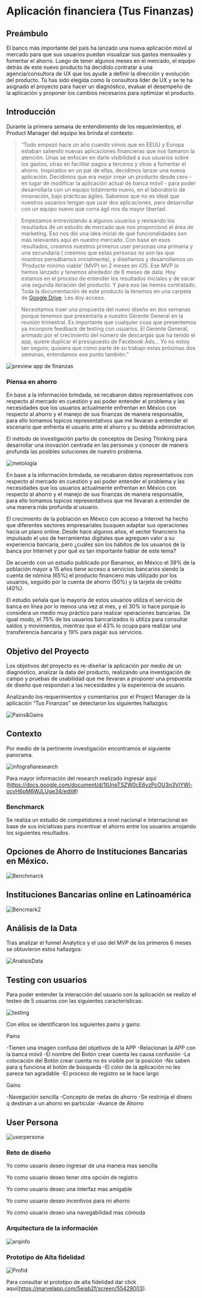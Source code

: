 # Aplicación financiera (Tus Finanzas)

## Preámbulo

El banco más importante del país ha lanzado una nueva aplicación móvil al
mercado para que sus usuarios puedan visualizar sus gastos mensuales y fomentar
el ahorro. Luego de tener algunos meses en el mercado, el
equipo detrás de este nuevo producto ha decidido contratar a una
agencia/consultora de UX que los ayude a definir la dirección y evolución del
producto. Tú has sido elegida como la consultora líder de UX y se te ha asignado el proyecto para hacer un diagnóstico, evaluar el desempeño de la aplicación y proponer los cambios necesarios para optimizar el producto.


## Introducción



Durante la primera semana de entendimiento de los requerimientos, el Product
Manager del equipo les brinda el contexto:

>“Todo empezó hace un año cuando vimos que en EEUU y Europa estaban saliendo
  nuevas aplicaciones financieras que nos llamaron la atención. Unas se enfocan
  en darle visibilidad a sus usuarios sobre los gastos, otras en facilitar pagos
  a terceros y otras a fomentar el ahorro. Inspirados en un par de ellas,
  decidimos lanzar una nueva aplicación. Decidimos que era mejor crear un
  producto desde cero - en lugar de modificar la aplicación actual de banca
  móvil - para poder desarrollarla con un equipo totalmente nuevo, en el
  laboratorio de innovación, bajo prácticas ágiles. Sabemos que no es ideal que
  nuestros usuarios tengan que usar dos aplicaciones, pero desarrollar con un
  equipo nuevo que corra ágil nos da mayor libertad.

> Empezamos entrevistando a algunos usuarios y revisando los resultados de un
  estudio de mercado que nos proporcionó el área de marketing. Eso nos dió una
  idea inicial de qué funcionalidades son más relevantes aquí en nuestro
  mercado. Con base en esos resultados, creamos nuestros primeros user personas
  una primaria y una secundaria ( creemos que estas personas no son las que
  nosotros pensábamos inicialmente), y diseñamos y desarrollamos un ‘Producto
  mínimo viable’ (MVP) en 2 meses en iOS. Ese MVP lo hemos lanzado y tenemos
  alrededor de 6 meses de data. Hoy estamos en el proceso de entender los
  resultados iniciales y de sacar una segunda iteración del producto. Y para eso
  las hemos contratado. Toda la documentación de este producto la tenemos en una
  carpeta de [Google Drive](https://drive.google.com/drive/u/0/folders/1NWf4701uKDsCK0eLNI8RXEocrI1g1zqd). Les doy acceso.

> Necesitamos traer una propuesta del nuevo diseño en dos semanas porque tenemos
  que presentarla a nuestro Gerente General en la reunión trimestral. Es
  importante que cualquier cosa que presentemos ya incorpore feedback de testing
  con usuarios. El Gerente General, animado por el crecimiento del número de
  descargas que ha tenido el app, quiere duplicar el presupuesto de Facebook
  Ads… Yo no estoy tan seguro; quisiera que como parte de su trabajo estas
  próximas dos semanas, entendamos ese punto también.”

![preview app de finanzas](https://lh3.googleusercontent.com/WyfUPurRuoXyyeZScQtdLhk063ZozToVlujoljul3TDwJW5KZy3Om_LvuB-TB9IcG2r_BCSpoXtXL-bZjIeGBFxQmL4GYEM2QXnQovq6EvixYaO_Z5-gFMvljM9jye7bVofendMteBI)


### Piensa en ahorro 

En base a la información brindada, se recabaron datos representativos con respecto al mercado en cuestión y asi poder entender el problema y las necesidades que los usuarios actualmente enfrentan en México con respecto al ahorro y el manejo de sus finanzas de manera responsable, para ello tomamos topicos representativos que me llevaran a entender el escenario que enfrenta el usuario ante el ahorro y su debida administracion. 

El método de investigación partio de conceptos de Desing Thinking para desarrollar una inovación centrada en las personas y conocer de manera profunda las posibles soluciones de nuestro problema.

![metología](https://ibb.co/s5GbcVv)



En base a la información brindada, se recabaron datos representativos con respecto al mercado en cuestión y asi poder entender el problema y las necesidades que los usuarios actualmente enfrentan en México con respecto al ahorro y el manejo de sus finanzas de manera responsable, para ello tomamos topicos representativos que me llevaran a entender de una manera más profunda al usuario. 

El crecimiento de la población en México con acceso a Internet ha hecho que diferentes sectores empresariales busquen adaptar sus operaciones hacia un plano online. Desde hace algunos años, el sector financiero ha impulsado el uso de herramientas digitales que agreguen valor a su experiencia bancaria, pero ¿cuáles son los hábitos de los usuarios de la banca por Internet y por qué es tan importante hablar de este tema?

De acuerdo con un estudio publicado por Banamex, en México el 39% de la población mayor a 15 años tiene acceso a servicios bancarios siendo la cuenta de nómina (65%) el producto financiero más utilizado por los usuarios, seguido por la cuenta de ahorro (50%) y la tarjeta de crédito (40%).

El estudio señala que la mayoría de estos usuarios utiliza el servicio de banca en línea por lo menos una vez al mes, y el 30% lo hace porque lo considera un medio muy práctico para realizar operaciones bancarias. De igual modo, el 75% de los usuarios bancarizados lo utiliza para consultar saldos y movimientos, mientras que el 43% lo ocupa para realizar una transferencia bancaria y 19% para pagar sus servicios.

## Objetivo del Proyecto

Los objetivos del proyecto es re-diseñar la aplicación por medio de un diagnóstico, analizar la data del producto, realizando una investigación de campo y pruebas de usabilidad que me llevaran a proponer una propuesta de diseño que respondan a las necesidades y la experiencia de usuario. 


Analizando los requerimientos y comentarios  por el Project Manager de la aplicación “Tus Finanzas” se detectaron los siguientes hallazgos:

![Pains&Gains](https://i.ibb.co/GJtgc03/Captura-de-pantalla-2019-04-10-a-la-s-00-46-45.png)


## Contexto 

Por medio de la pertinente investigación encontramos el siguiente panorama. 

![infografiaresearch](https://i.ibb.co/Hrqzt9q/Infografia-de-tus-finanzas.png)

Para mayor información del research realizado ingresar aquí (https://docs.google.com/document/d/1tUnpTSZW0cE6yzPcOU3n3ViYWl-ocvH6pM6WJLUge34/edit#)

### Benchmarck

Se realiza un estudio de competidores a nivel nacional e internacional en base de sus iniciativas para incentivar el ahorro entre los usuarios arrojando los siguientes resultados. 

## Opciones de Ahorro de Instituciones Bancarias en México.

![Benchmarck](https://i.ibb.co/8M3qQpn/Captura-de-pantalla-2019-04-10-a-la-s-02-36-25.png)

## Instituciones Bancarias online en Latinoamérica

![Bencmark2](https://i.ibb.co/d2pGr4v/Captura-de-pantalla-2019-04-10-a-la-s-02-37-15.png)


## Análisis de la Data 

Tras analizar el funnel Analytics y el uso del MVP de los primeros 6 meses se obtuvieron estos hallazgos:


![AnalisisData](https://i.ibb.co/Hqwnvvt/analisis-data.png)


## Testing con usuarios 

Para poder entender la interacción del usuario con la aplicación se realizo el testeo de 5 usuarios con las siguientes características:


![testing](https://i.ibb.co/h9Fqjkm/Benchmark-tus-finanzas.png)


Con ellos se identificaron los siguientes  pains y gains:


Pains 

-Tienen una imagen confusa del objetivos de la APP
-Relacionan la APP con la banca móvil
-El nombre del Botón crear cuenta les causa confusión
-La colocación del Botón crear cuenta no es visible por la posición
-No saben para q funciona el botón de búsqueda
-El color de la aplicación no les parece tan agradable
-El proceso de registro se le hace largo 



Gains 

-Navegación sencilla
-Concepto de metas de ahorro 
-Se restrinja el dinero q destinan a un ahorro en particular
-Avance de Ahorro


## User Persona

![userpersona](https://ibb.co/6WJXYYs)


### Reto de diseño 


Yo como usuario deseo ingresar de una manera mas sencilla 

Yo como usuario deseo tener otra opción de registro

Yo como usuario deseo una interfaz mas amigable

Yo como usuario deseo incentivos para mi ahorro 

Yo como usuario deseo una navegabilidad mas cómoda 


### Arquitectura de la información 

![arqinfo](https://ibb.co/XDd4rKX)


### Prototipo de Alta fidelidad 


![Profid](https://ibb.co/TLfmfpY)

Para consultar el prototipo de alta fidelidad dar click aqui(https://marvelapp.com/5eiab2f/screen/55429003).


